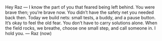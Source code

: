 Hey Raz — I know the part of you that feared being left behind. You were brave then; you’re brave now. You didn’t have the safety net you needed back then. Today we build nets: small tests, a buddy, and a pause button. It’s okay to feel the old fear. You don’t have to carry solutions alone. When the field rocks, we breathe, choose one small step, and call someone in. I hold you. — Raz (now)
